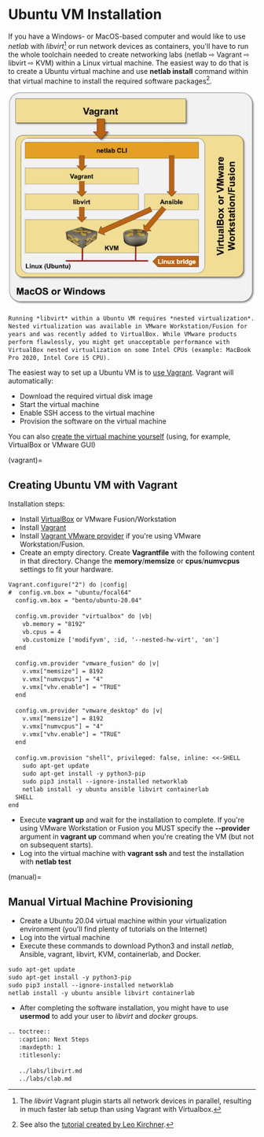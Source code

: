 # Ubuntu VM Installation

If you have a Windows- or MacOS-based computer and would like to use *netlab* with *libvirt*[^1] or run network devices as containers, you'll have to run the whole toolchain needed to create networking labs (netlab ⇨ Vagrant ⇨ libvirt ⇨ KVM) within a Linux virtual machine. The easiest way to do that is to create a Ubuntu virtual machine and use **netlab install** command within that virtual machine to install the required software packages[^2].

![Running Ubuntu VM on a desktop OS](ubuntu-on-desktop-os.png)

[^1]: The *libvirt* Vagrant plugin starts all network devices in parallel, resulting in much faster lab setup than using Vagrant with Virtualbox.

[^2]: See also the [tutorial created by Leo Kirchner](https://blog.kirchne.red/netsim-tools-quickstart.html).

```{warning}
Running *‌libvirt* within a Ubuntu VM requires *‌nested virtualization*. Nested virtualization was available in VMware Workstation/Fusion for years and was recently added to VirtualBox. While VMware products perform flawlessly, you might get unacceptable performance with VirtualBox nested virtualization on some Intel CPUs (example: MacBook Pro 2020, Intel Core i5 CPU).
```

The easiest way to set up a Ubuntu VM is to [use Vagrant](vagrant). Vagrant will automatically:

* Download the required virtual disk image
* Start the virtual machine
* Enable SSH access to the virtual machine
* Provision the software on the virtual machine

You can also [create the virtual machine yourself](manual) (using, for example, VirtualBox or VMware GUI)

(vagrant)=
## Creating Ubuntu VM with Vagrant

Installation steps:

* Install [VirtualBox](https://www.virtualbox.org/wiki/Downloads) or VMware Fusion/Workstation
* Install [Vagrant](https://www.vagrantup.com/docs/installation)
* Install [Vagrant VMware provider](https://www.vagrantup.com/docs/providers/vmware) if you're using VMware Workstation/Fusion.
* Create an empty directory. Create **Vagrantfile** with the following content in that directory. Change the **memory**/**memsize** or **cpus**/**numvcpus** settings to fit your hardware.

```
Vagrant.configure("2") do |config|
#  config.vm.box = "ubuntu/focal64"
  config.vm.box = "bento/ubuntu-20.04"

  config.vm.provider "virtualbox" do |vb|
    vb.memory = "8192"
    vb.cpus = 4
    vb.customize ['modifyvm', :id, '--nested-hw-virt', 'on']
  end

  config.vm.provider "vmware_fusion" do |v|
    v.vmx["memsize"] = 8192
    v.vmx["numvcpus"] = "4"
    v.vmx["vhv.enable"] = "TRUE"
  end

  config.vm.provider "vmware_desktop" do |v|
    v.vmx["memsize"] = 8192
    v.vmx["numvcpus"] = "4"
    v.vmx["vhv.enable"] = "TRUE"
  end

  config.vm.provision "shell", privileged: false, inline: <<-SHELL
    sudo apt-get update
    sudo apt-get install -y python3-pip
    sudo pip3 install --ignore-installed networklab
    netlab install -y ubuntu ansible libvirt containerlab
  SHELL
end
```

* Execute **vagrant up** and wait for the installation to complete. If you're using VMware Workstation or Fusion you MUST specify the **--provider** argument in **vagrant up** command when you're creating the VM (but not on subsequent starts).
* Log into the virtual machine with **vagrant ssh** and test the installation with **netlab test**

(manual)=
## Manual Virtual Machine Provisioning

* Create a Ubuntu 20.04 virtual machine within your virtualization environment (you'll find plenty of tutorials on the Internet)
* Log into the virtual machine
* Execute these commands to download Python3 and install *netlab*, Ansible, vagrant, libvirt, KVM, containerlab, and Docker.

```
sudo apt-get update
sudo apt-get install -y python3-pip
sudo pip3 install --ignore-installed networklab
netlab install -y ubuntu ansible libvirt containerlab
```

* After completing the software installation, you might have to use **usermod** to add your user to *libvirt* and *docker* groups.

```eval_rst
.. toctree::
   :caption: Next Steps
   :maxdepth: 1
   :titlesonly:

   ../labs/libvirt.md
   ../labs/clab.md
```

